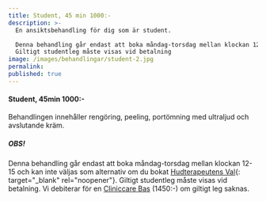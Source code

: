 ```yaml
---
title: Student, 45 min 1000:-
description: >-
  En ansiktsbehandling för dig som är student.

  Denna behandling går endast att boka måndag-torsdag mellan klockan 12-15.
  Giltigt studentleg måste visas vid betalning
image: /images/behandlingar/student-2.jpg
permalink:
published: true
---
```

#### Student, 45min 1000:-

Behandlingen innehåller rengöring, peeling, portömning med ultraljud och avslutande kräm.

##### OBS!

Denna behandling går endast att boka måndag-torsdag mellan klockan 12-15 och kan inte väljas som alternativ om du bokat [Hudterapeutens Val](/hudterapeutens-val/){: target="_blank" rel="noopener"}. Giltigt studentleg måste visas vid betalning. Vi debiterar för en [Cliniccare Bas](/behandlingar/cliniccare-bas-1450/) (1450:-) om giltigt leg saknas.